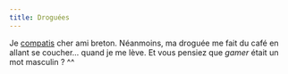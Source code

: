 ```yaml
---
title: Droguées
---
```


Je [compatis](http://uname.tuxaco.net/index.cgi?id=65) cher ami breton.
Néanmoins, ma droguée me fait du café en allant se coucher... quand je me
lève. Et vous pensiez que _gamer_ était un mot masculin ? ^^

